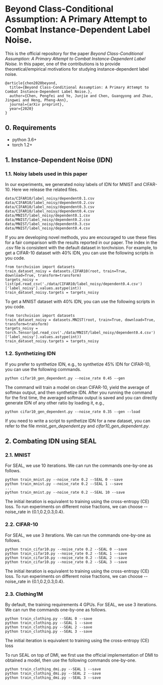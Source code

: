 # Beyond Class-Conditional Assumption: A Primary Attempt to Combat Instance-Dependent Label Noise.
This is the official repository for the paper *Beyond Class-Conditional Assumption: A Primary Attempt to Combat Instance-Dependent Label Noise.* In this paper, one of the contributions is to provide theoretical/empirical motivations for studying instance-dependent label noise.
```
@article{chen2020beyond,
  title={Beyond Class-Conditional Assumption: A Primary Attempt to Combat Instance-Dependent Label Noise.},
  author={Chen, Pengfei and Ye, Junjie and Chen, Guangyong and Zhao, Jingwei and Heng, Pheng-Ann},
  journal={arXiv preprint},
  year={2020}
}
```

## 0. Requirements
* python 3.6+
* torch 1.2+

## 1. Instance-Dependent Noise (IDN)
### 1.1. Noisy labels used in this paper
In our experiments, we generated noisy labels of IDN for MNIST and CIFAR-10. Here we release the related files.
```
data/CIFAR10/label_noisy/dependent0.1.csv
data/CIFAR10/label_noisy/dependent0.2.csv
data/CIFAR10/label_noisy/dependent0.3.csv
data/CIFAR10/label_noisy/dependent0.4.csv
data/MNIST/label_noisy/dependent0.1.csv
data/MNIST/label_noisy/dependent0.2.csv
data/MNIST/label_noisy/dependent0.3.csv
data/MNIST/label_noisy/dependent0.4.csv
```

If you are developing novel methods, you are encouraged to use these files for a fair comparison with the results reported in our paper. The index in the .csv file is consistent with the default dataset in torchvision. For example, to get a CIFAR-10 dataset with 40% IDN, you can use the following scripts in you code.
```
from torchvision import datasets
train_dataset_noisy = datasets.CIFAR10(root, train=True, download=True, transform=transform)
targets_noisy = list(pd.read_csv('./data/CIFAR10/label_noisy/dependent0.4.csv')['label_noisy'].values.astype(int))
train_dataset_noisy.targets = targets_noisy
```
To get a MNIST dataset with 40% IDN, you can use the following scripts in you code.
```
from torchvision import datasets
train_dataset_noisy = datasets.MNIST(root, train=True, download=True, transform=transform)
targets_noisy = torch.Tensor(pd.read_csv('./data/MNIST/label_noisy/dependent0.4.csv')['label_noisy'].values.astype(int))
train_dataset_noisy.targets = targets_noisy
```

### 1.2. Synthetizing IDN
If you prefer to synthetize IDN, e.g., to synthetize 45% IDN for CIFAR-10, you can use the following commands.
```
python cifar10_gen_dependent.py --noise_rate 0.45 --gen
```
The command will train a model on clean CIFAR-10, yield the average of softmax output, and then synthetize IDN. After you running the command for the first time, the averaged softmax output is saved and you can directly generate IDN of any other ratio by loading it, e.g.,
```
python cifar10_gen_dependent.py --noise_rate 0.35 --gen --load
```

If you need to write a script to synthetize IDN for a new dataset, you can refer to the file *mnist_gen_dependent.py* and *cifar10_gen_dependent.py*.


## 2. Combating IDN using SEAL
### 2.1. MNIST
For SEAL, we use 10 iterations. We can run the commands one-by-one as follows.
```
python train_mnist.py --noise_rate 0.2 --SEAL 0 --save
python train_mnist.py --noise_rate 0.2 --SEAL 1 --save
...
python train_mnist.py --noise_rate 0.2 --SEAL 10 --save
```
The initial iteration is equivalent to training using the cross-entropy (CE) loss. To run experiments on different noise fractions, 
we can choose --noise_rate in {0.1,0.2,0.3,0.4}.

### 2.2. CIFAR-10
For SEAL, we use 3 iterations. We can run the commands one-by-one as follows.
```
python train_cifar10.py --noise_rate 0.2 --SEAL 0 --save
python train_cifar10.py --noise_rate 0.2 --SEAL 1 --save
python train_cifar10.py --noise_rate 0.2 --SEAL 2 --save
python train_cifar10.py --noise_rate 0.2 --SEAL 3 --save
```
The initial iteration is equivalent to training using the cross-entropy (CE) loss. To run experiments on different noise fractions, 
we can choose --noise_rate in {0.1,0.2,0.3,0.4}.

### 2.3. Clothing1M
By default, the training requirements 4 GPUs.
For SEAL, we use 3 iterations. We can run the commands one-by-one as follows.
```
python train_clothing.py --SEAL 0 --save
python train_clothing.py --SEAL 1 --save
python train_clothing.py --SEAL 2 --save
python train_clothing.py --SEAL 3 --save
```
The initial iteration is equivalent to training using the cross-entropy (CE) loss

To run SEAL on top of DMI, we first use the official implementation of DMI to obtained a model, then use the following commands one-by-one.
```
python train_clothing_dmi.py --SEAL 1 --save
python train_clothing_dmi.py --SEAL 2 --save
python train_clothing_dmi.py --SEAL 3 --save
```
